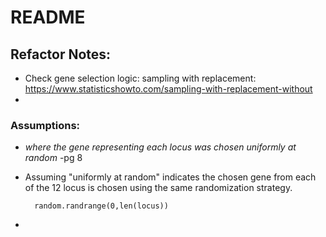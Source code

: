 # README

## Refactor Notes:
- Check gene selection logic: sampling with replacement: https://www.statisticshowto.com/sampling-with-replacement-without
- 




### Assumptions:
- *where the gene representing each locus was chosen uniformly at random* -pg 8
- Assuming "uniformly at random" indicates the chosen gene from each of the 12 locus is chosen using the same randomization strategy.
        
        random.randrange(0,len(locus))
- 